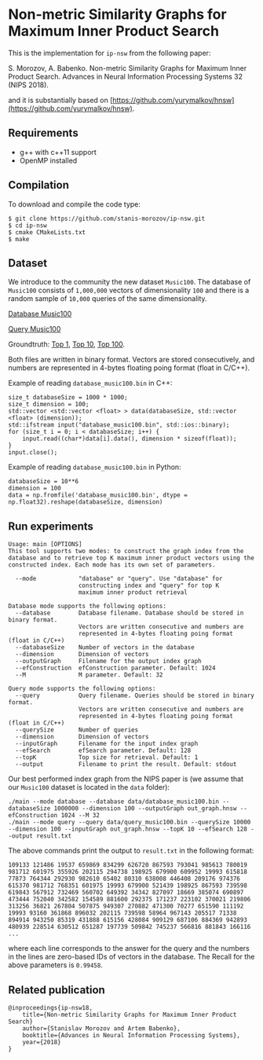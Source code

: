 # Non-metric Similarity Graphs for Maximum Inner Product Search

This is the implementation for ```ip-nsw``` from the following paper:

S. Morozov, A. Babenko. Non-metric Similarity Graphs for Maximum Inner Product Search. Advances in Neural Information Processing Systems 32 (NIPS 2018).

and it is substantially based on [https://github.com/yurymalkov/hnsw](https://github.com/yurymalkov/hnsw).

## Requirements
  - g++ with c++11 support
  - OpenMP installed

## Compilation
To download and compile the code type:
```
$ git clone https://github.com/stanis-morozov/ip-nsw.git
$ cd ip-nsw
$ cmake CMakeLists.txt
$ make
```
## Dataset
We introduce to the community the new dataset ```Music100```. The database of ```Music100``` consists of ```1,000,000``` vectors of dimensionality ```100``` and there is a random sample of ```10,000``` queries of the same dimensionality.

[Database Music100](https://yadi.sk/d/F85at7Df685hGA)

[Query Music100](https://yadi.sk/d/pdrfKf1dFkNAQA)

Groundtruth: [Top 1](https://yadi.sk/i/KdBvmIloinBaAg), [Top 10](https://yadi.sk/i/u0KaNC4KxW6g-g), [Top 100](https://yadi.sk/i/RJ_QGT9a1Ih5lw).

Both files are written in binary format. Vectors are stored consecutively, and numbers are represented in 4-bytes floating poing format (float in C/C++).

Example of reading ```database_music100.bin``` in C++:
```
size_t databaseSize = 1000 * 1000;
size_t dimension = 100;
std::vector <std::vector <float> > data(databaseSize, std::vector <float> (dimension));
std::ifstream input("database_music100.bin", std::ios::binary);
for (size_t i = 0; i < databaseSize; i++) {
    input.read((char*)data[i].data(), dimension * sizeof(float));
}
input.close();
```
Example of reading ```database_music100.bin``` in Python:
```
databaseSize = 10**6
dimension = 100
data = np.fromfile('database_music100.bin', dtype = np.float32).reshape(databaseSize, dimension)
```

## Run experiments
```
Usage: main [OPTIONS]
This tool supports two modes: to construct the graph index from the database and to retrieve top K maximum inner product vectors using the constructed index. Each mode has its own set of parameters.

  --mode            "database" or "query". Use "database" for
                    constructing index and "query" for top K
                    maximum inner product retrieval

Database mode supports the following options:
  --database        Database filename. Database should be stored in binary format.
                    Vectors are written consecutive and numbers are
                    represented in 4-bytes floating poing format (float in C/C++)
  --databaseSize    Number of vectors in the database
  --dimension       Dimension of vectors
  --outputGraph     Filename for the output index graph
  --efConstruction  efConstruction parameter. Default: 1024
  --M               M parameter. Default: 32

Query mode supports the following options:
  --query           Query filename. Queries should be stored in binary format.
                    Vectors are written consecutive and numbers are
                    represented in 4-bytes floating poing format (float in C/C++)
  --querySize       Number of queries
  --dimension       Dimension of vectors
  --inputGraph      Filename for the input index graph
  --efSearch        efSearch parameter. Default: 128
  --topK            Top size for retrieval. Default: 1
  --output          Filename to print the result. Default: stdout
```
Our best performed index graph from the NIPS paper is (we assume that our ```Music100``` dataset is located in the ```data``` folder):
```
./main --mode database --database data/database_music100.bin --databaseSize 1000000 --dimension 100 --outputGraph out_graph.hnsw --efConstruction 1024 --M 32
./main --mode query --query data/query_music100.bin --querySize 10000 --dimension 100 --inputGraph out_graph.hnsw --topK 10 --efSearch 128 --output result.txt
```
The above commands print the output to ```result.txt``` in the following format:
```
109133 121486 19537 659869 834299 626720 867593 793041 985613 780019 
981712 601975 355926 202115 294738 198925 679900 609952 19993 615818 
77873 764344 292930 982610 65402 80310 638008 446408 209176 974376 
615370 981712 768351 601975 19993 679900 521439 198925 867593 739598 
619843 567912 732469 560702 649392 34342 827097 18669 385074 690897 
473444 752040 342582 154589 881600 292375 171237 223102 370021 219806 
313256 36821 267804 507875 949307 270882 471300 70277 651590 111192 
19993 93160 361868 896032 202115 739598 58964 967143 205517 71338 
894914 943250 85319 431888 615156 428084 909129 687106 884369 942893 
480939 228514 630512 651287 197739 509842 745237 566816 881843 166116
...
```
where each line corresponds to the answer for the query and the numbers in the lines are zero-based IDs of vectors in the database.
The Recall for the above parameters is ```0.99458```.

## Related publication
```
@inproceedings{ip-nsw18,
    title={Non-metric Similarity Graphs for Maximum Inner Product Search}
    author={Stanislav Morozov and Artem Babenko},
    booktitle={Advances in Neural Information Processing Systems},
    year={2018}
}
```
